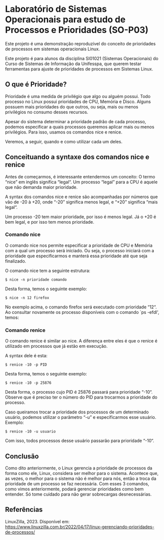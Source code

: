# Laboratório de Sistemas Operacionais para estudo de Processos e Prioridades (SO-P03)

Este projeto é uma demonstração reproduzível do conceito de prioridades de processos em sistemas operacionais Linux.

Este projeto é para alunos da disciplina SI01021 (Sistemas Operacionais) do Curso de Sistemas de Informação da Unifesspa, que querem testar ferramentas para ajuste de prioridades de processos em Sistemas Linux.

## O que é Prioridade? 

Prioridade é uma medida de privilégio que algo ou alguém possui. Todo processo no Linux possui prioridades de CPU, Memória e Disco. Alguns possuem mais prioridades do que outros, ou seja, mais ou menos privilégios no consumo desses recursos.

Apesar do sistema determinar a prioridade padrão de cada processo, podemos especificar a quais processos queremos aplicar mais ou menos privilégios. Para isso, usamos os comandos nice e renice.

Veremos, a seguir, quando e como utilizar cada um deles.

## Conceituando a syntaxe dos comandos nice e renice

Antes de começarmos, é interessante entendermos um conceito: O termo “nice” em inglês significa “legal“. Um processo “legal” para a CPU é aquele que não demanda maior prioridade.

A syntax dos comandos nice e renice são acompanhadas por números que vão de -20 à +20, onde “-20” significa menos legal, e “+20” significa “mais legal“. 

Um processo -20 tem maior prioridade, por isso é menos legal. Já o +20 é bem legal, e por isso tem menos prioridade.

### Comando nice

O comando nice nos permite especificar a prioridade de CPU e Memória com a qual um processo será iniciado. Ou seja, o processo iniciará com a prioridade que especificarmos e manterá essa prioridade até que seja finalizado.

O comando nice tem a seguinte estrutura:

    $ nice -n prioridade comando

Desta forma, temos o seguinte exemplo:

    $ nice -n 12 firefox

No exemplo acima, o comando firefox será executado com prioridade “12“. Ao consultar novamente os processo disponíveis com o comando `ps -efdl', temos:



### Comando renice

O comando renice é similar ao nice. A diferença entre eles é que o renice é utilizado em processos que já estão em execução.

A syntax dele é esta:

    $ renice -10 -p PID

Desta forma, temos o seguinte exemplo:

    $ renice -10 -p 25876

Desta forma, o processo cujo PID é 25876 passará para prioridade “-10“. Observe que é preciso ter o número do PID para trocarmos a prioridade do processo.

Caso queiramos trocar a prioridade dos processos de um determinado usuário, podemos utilizar o parâmetro “-u” e especificarmos esse usuário. Exemplo:

    $ renice -10 -u usuario

Com isso, todos processos desse usuário passarão para prioridade “-10“.

## Conclusão

Como dito anteriormente, o Linux gerencia a prioridade de processos da forma como ele, Linux, considera ser melhor para o sistema. Acontece que, as vezes, o melhor para o sistema não é melhor para nós, então a troca da prioridade de um processo se faz necessária. Com esses 3 comandos, como vimos anteriormente, podará gerenciar prioridades como bem entender. Só tome cuidado para não gerar sobrecargas desnecessárias.

## Referências

LinuxZilla, 2023. Disponível em: https://www.linuxzilla.com.br/2022/04/17/linux-gerenciando-prioridades-de-processos/


